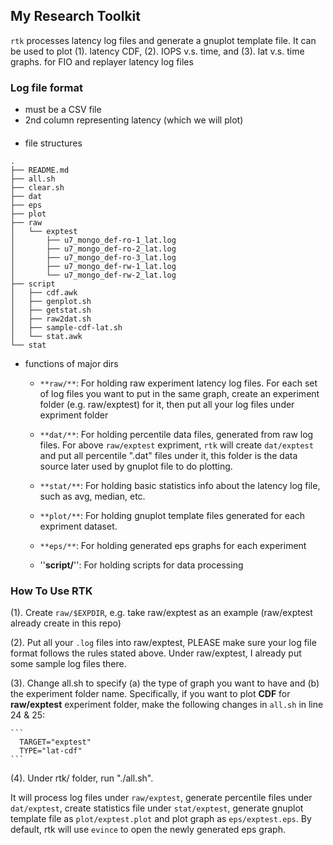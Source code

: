 ## My Research Toolkit ##

``rtk`` processes latency log files and generate a gnuplot template file. It can
be used to plot (1). latency CDF, (2). IOPS v.s. time, and (3). lat v.s. time graphs. for
FIO and replayer latency log files

### Log file format
- must be a CSV file
- 2nd column representing latency (which we will plot)

####

- file structures

```
.
├── README.md
├── all.sh
├── clear.sh
├── dat
├── eps
├── plot
├── raw
│   └── exptest
│       ├── u7_mongo_def-ro-1_lat.log
│       ├── u7_mongo_def-ro-2_lat.log
│       ├── u7_mongo_def-ro-3_lat.log
│       ├── u7_mongo_def-rw-1_lat.log
│       └── u7_mongo_def-rw-2_lat.log
├── script
│   ├── cdf.awk
│   ├── genplot.sh
│   ├── getstat.sh
│   ├── raw2dat.sh
│   ├── sample-cdf-lat.sh
│   └── stat.awk
└── stat
```

- functions of major dirs

  - ``**raw/**``: For holding raw experiment latency log files. For each set of log
    files you want to put in the same graph, create an experiment folder (e.g.
    raw/exptest) for it, then put all your log files under expriment folder

  - ``**dat/**``: For holding percentile data files, generated from raw log files.
    For above ``raw/exptest`` expriment, ``rtk`` will create ``dat/exptest``
    and put all percentile ".dat" files under it, this folder is the data
    source later used by gnuplot file to do plotting.

  - ``**stat/**``: For holding basic statistics info about the latency log
    file, such as avg, median, etc.

  - ``**plot/**``: For holding gnuplot template files generated for each
    expriment dataset.

  - ``**eps/**``: For holding generated eps graphs for each experiment

  - ''**script/**'': For holding scripts for data processing


### How To Use RTK ###

  (1). Create ``raw/$EXPDIR``, e.g. take raw/exptest as an example (raw/exptest
  already create in this repo)

  (2). Put all your ``.log`` files into raw/exptest, PLEASE make sure your log
  file format follows the rules stated above. Under raw/exptest, I already put
  some sample log files there.

  (3). Change all.sh to specify (a) the type of graph you want to have and (b)
  the experiment folder name. Specifically, if you want to plot **CDF** for **raw/exptest**
  experiment folder, make the following changes in ``all.sh`` in line 24 & 25:

    ```
      TARGET="exptest"
      TYPE="lat-cdf"
    ```

  (4). Under rtk/ folder, run "./all.sh". 
  
  It will process log files under ``raw/exptest``, generate percentile files
  under ``dat/exptest``, create statistics file under ``stat/exptest``,
  generate gnuplot template file as ``plot/exptest.plot`` and plot graph as
  ``eps/exptest.eps``. By default, rtk will use ``evince`` to open the newly
  generated eps graph.
